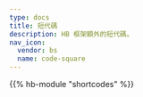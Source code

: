 ```yaml
---
type: docs
title: 短代碼
description: HB 框架額外的短代碼。
nav_icon:
  vendor: bs
  name: code-square
---
```


{{% hb-module "shortcodes" %}}
